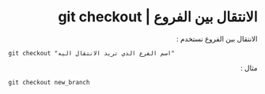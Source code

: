 ﻿# <div dir=rtl> الانتقال بين الفروع | git checkout</div>


<div dir=rtl>الانتقال بين الفروع نستخدم :   </div>

`git checkout "اسم الفرع الذي تريد الانتقال اليه"`

<div dir=rtl>مثال :  </div>

`git checkout new_branch`
























 


